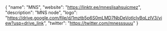 {
  "name": "MNS",
  "website": "https://linktr.ee/mneslisahsuicmez",
  "description": "MNS node",
  "logo": "https://drive.google.com/file/d/1mztb5p6S0mLMD7NbDeVotIclvBqLzIV3/view?usp=drive_link",
  "twitter": "https://twitter.com/mnesssuuu"
}
